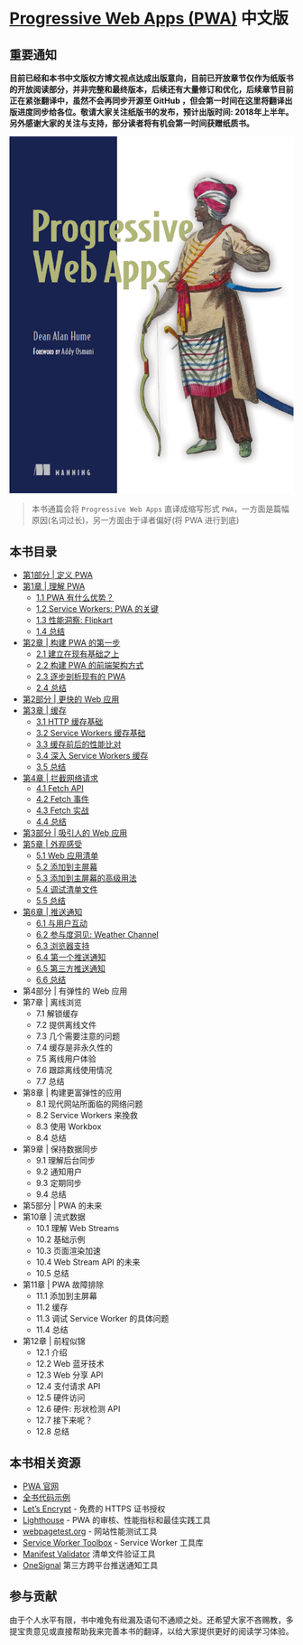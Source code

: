 # [Progressive Web Apps (PWA)](https://www.manning.com/books/progressive-web-apps) 中文版

## 重要通知

**目前已经和本书中文版权方博文视点达成出版意向，目前已开放章节仅作为纸版书的开放阅读部分，并非完整和最终版本，后续还有大量修订和优化，后续章节目前正在紧张翻译中，虽然不会再同步开源至 GitHub ，但会第一时间在这里将翻译出版进度同步给各位。敬请大家关注纸版书的发布，预计出版时间: 2018年上半年。另外感谢大家的关注与支持，部分读者将有机会第一时间获赠纸质书。**

![Progressive Web Apps](./assets/cover.png)

> 本书通篇会将 `Progressive Web Apps` 直译成缩写形式 `PWA`，一方面是篇幅原因(名词过长)，另一方面由于译者偏好(将 PWA 进行到底)

## 本书目录

- [第1部分 | 定义 PWA](./Part1.md)
- [第1章 | 理解 PWA](./ch01/README.md)
  - [1.1 PWA 有什么优势？](./ch01/1.1.md)
  - [1.2 Service Workers: PWA 的关键](./ch01/1.2.md)
  - [1.3 性能洞察: Flipkart](./ch01/1.3.md)
  - [1.4 总结](./ch01/1.4.md)
- [第2章 | 构建 PWA 的第一步](./ch02/README.md)
  - [2.1 建立在现有基础之上](./ch02/2.1.md)
  - [2.2 构建 PWA 的前端架构方式](./ch02/2.2.md)
  - [2.3 逐步剖析现有的 PWA](./ch02/2.3.md)
  - [2.4 总结](./ch02/2.4.md)
- [第2部分 | 更快的 Web 应用](./Part2.md)
- [第3章 | 缓存](./ch03/README.md)
  - [3.1 HTTP 缓存基础](./ch03/3.1.md)
  - [3.2 Service Workers 缓存基础](./ch03/3.2.md)
  - [3.3 缓存前后的性能比对](./ch03/3.3.md)
  - [3.4 深入 Service Workers 缓存](./ch03/3.4.md)
  - [3.5 总结](./ch03/3.5.md)
- [第4章 | 拦截网络请求](./ch04/README.md)
  - [4.1 Fetch API](./ch04/4.1.md)
  - [4.2 Fetch 事件](./ch04/4.2.md)
  - [4.3 Fetch 实战](./ch04/4.3.md)
  - [4.4 总结](./ch04/4.4.md)
- [第3部分 | 吸引人的 Web 应用](./Part3.md)
- [第5章 | 外观感受](./ch05/README.md)
  - [5.1 Web 应用清单](./ch05/5.1.md)
  - [5.2 添加到主屏幕](./ch05/5.2.md)
  - [5.3 添加到主屏幕的高级用法](./ch05/5.3.md)
  - [5.4 调试清单文件](./ch05/5.4.md)
  - [5.5 总结](./ch05/5.5.md)
- [第6章 | 推送通知](./ch06/README.md)
  - [6.1 与用户互动](./ch06/6.1.md)
  - [6.2 参与度洞见: Weather Channel](./ch06/6.2.md)
  - [6.3 浏览器支持](./ch06/6.3.md)
  - [6.4 第一个推送通知](./ch06/6.4.md)
  - [6.5 第三方推送通知](./ch06/6.5.md)
  - [6.6 总结](./ch06/6.6.md)
- 第4部分 | 有弹性的 Web 应用
- 第7章 | 离线浏览
  - 7.1 解锁缓存
  - 7.2 提供离线文件
  - 7.3 几个需要注意的问题
  - 7.4 缓存是非永久性的
  - 7.5 离线用户体验
  - 7.6 跟踪离线使用情况
  - 7.7 总结
- 第8章 | 构建更富弹性的应用
  - 8.1 现代网站所面临的网络问题
  - 8.2 Service Workers 来挽救
  - 8.3 使用 Workbox
  - 8.4 总结
- 第9章 | 保持数据同步
  - 9.1 理解后台同步
  - 9.2 通知用户
  - 9.3 定期同步
  - 9.4 总结
- 第5部分 | PWA 的未来
- 第10章 | 流式数据
  - 10.1 理解 Web Streams
  - 10.2 基础示例
  - 10.3 页面渲染加速
  - 10.4 Web Stream API 的未来
  - 10.5 总结
- 第11章 | PWA 故障排除
  - 11.1 添加到主屏幕
  - 11.2 缓存
  - 11.3 调试 Service Worker 的具体问题
  - 11.4 总结
- 第12章 | 前程似锦
  - 12.1 介绍
  - 12.2 Web 蓝牙技术
  - 12.3 Web 分享 API
  - 12.4 支付请求 API
  - 12.5 硬件访问
  - 12.6 硬件: 形状检测 API
  - 12.7 接下来呢？
  - 12.8 总结

## 本书相关资源

* [PWA 官网](https://developers.google.com/web/progressive-web-apps/)
* [全书代码示例](https://github.com/deanhume/progressive-web-apps-book)
* [Let’s Encrypt](https://letsencrypt.org) - 免费的 HTTPS 证书授权
* [Lighthouse](https://github.com/GoogleChrome/lighthouse) - PWA 的审核、性能指标和最佳实践工具
* [webpagetest.org](https://www.webpagetest.org/) - 网站性能测试工具
* [Service Worker Toolbox](https://github.com/GoogleChromeLabs/sw-toolbox) - Service Worker 工具库
* [Manifest Validator](https://manifest-validator.appspot.com/) 清单文件验证工具
* [OneSignal](https://onesignal.com/) 第三方跨平台推送通知工具

## 参与贡献

由于个人水平有限，书中难免有纰漏及语句不通顺之处。还希望大家不吝赐教，多提宝贵意见或直接帮助我来完善本书的翻译，以给大家提供更好的阅读学习体验。